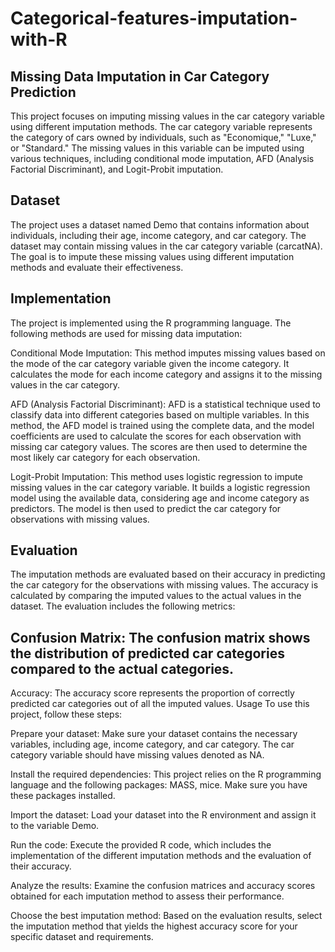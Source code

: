 # Categorical-features-imputation-with-R
## Missing Data Imputation in Car Category Prediction
This project focuses on imputing missing values in the car category variable using different imputation methods. The car category variable represents the category of cars owned by individuals, such as "Economique," "Luxe," or "Standard." The missing values in this variable can be imputed using various techniques, including conditional mode imputation, AFD (Analysis Factorial Discriminant), and Logit-Probit imputation.

## Dataset
The project uses a dataset named Demo that contains information about individuals, including their age, income category, and car category. The dataset may contain missing values in the car category variable (carcatNA). The goal is to impute these missing values using different imputation methods and evaluate their effectiveness.

## Implementation
The project is implemented using the R programming language. The following methods are used for missing data imputation:

Conditional Mode Imputation: This method imputes missing values based on the mode of the car category variable given the income category. It calculates the mode for each income category and assigns it to the missing values in the car category.

AFD (Analysis Factorial Discriminant): AFD is a statistical technique used to classify data into different categories based on multiple variables. In this method, the AFD model is trained using the complete data, and the model coefficients are used to calculate the scores for each observation with missing car category values. The scores are then used to determine the most likely car category for each observation.

Logit-Probit Imputation: This method uses logistic regression to impute missing values in the car category variable. It builds a logistic regression model using the available data, considering age and income category as predictors. The model is then used to predict the car category for observations with missing values.

## Evaluation
The imputation methods are evaluated based on their accuracy in predicting the car category for the observations with missing values. The accuracy is calculated by comparing the imputed values to the actual values in the dataset. The evaluation includes the following metrics:

## Confusion Matrix: The confusion matrix shows the distribution of predicted car categories compared to the actual categories.
Accuracy: The accuracy score represents the proportion of correctly predicted car categories out of all the imputed values.
Usage
To use this project, follow these steps:

Prepare your dataset: Make sure your dataset contains the necessary variables, including age, income category, and car category. The car category variable should have missing values denoted as NA.

Install the required dependencies: This project relies on the R programming language and the following packages: MASS, mice. Make sure you have these packages installed.

Import the dataset: Load your dataset into the R environment and assign it to the variable Demo.

Run the code: Execute the provided R code, which includes the implementation of the different imputation methods and the evaluation of their accuracy.

Analyze the results: Examine the confusion matrices and accuracy scores obtained for each imputation method to assess their performance.

Choose the best imputation method: Based on the evaluation results, select the imputation method that yields the highest accuracy score for your specific dataset and requirements.
